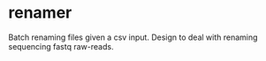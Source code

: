 # renamer
Batch renaming files given a csv input. Design to deal with renaming sequencing fastq raw-reads. 
